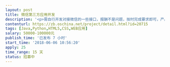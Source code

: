 ```yaml
---                
layout: post       
title: 微信第三方应用开发           
description: '<p>需自行开发对接微信的一些接口，报酬不是问题，按时完成要求即可，产品市场反响较好的前提下后期可技术入股</p>'     
contenturl: https://zb.oschina.net/project/detail.html?id=20715      
tags: [Java,Python,HTML5,CSS,WEB应用]            
salary: 50000-100000元          
publish_time: '已发布 7 小时'         
start_time: '2018-06-06 10:56:20'           
apply: 25                   
time_range: 15 天              
status: 招募中                  
---                 
```

